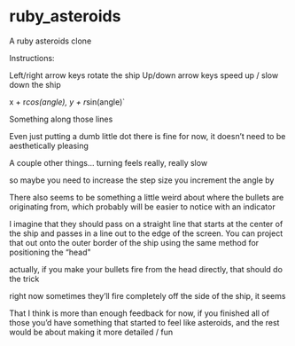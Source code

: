 # ruby_asteroids
A ruby asteroids clone

Instructions:

Left/right arrow keys rotate the ship
Up/down arrow keys speed up / slow down the ship

x + r*cos(angle), y +  r*sin(angle)`

Something along those lines

Even just putting a dumb little dot there is fine for now, it doesn’t need to be aesthetically pleasing

A couple other things… turning feels really, really slow

so maybe you need to increase the step size you increment the angle by

There also seems to be something a little weird about where the bullets are originating from, which probably will be easier to notice with an indicator

I imagine that they should pass on a straight line that starts at the center of the ship and passes in a line out to the edge of the screen. You can project that out onto the outer border of the ship using the same method for positioning the “head"

actually, if you make your bullets fire from the head directly, that should do the trick

right now sometimes they’ll fire completely off the side of the ship, it seems

That I think is more than enough feedback for now, if you finished all of those you’d have something that started to feel like asteroids, and the rest would be about making it more detailed / fun
